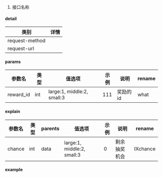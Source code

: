 1. 接口名称

#### detail

| 类别 | 详情 |
| --- | --- |
| request-method |  |
| request-url |  |

#### params

| 参数名    | 类型  | 值选项 | 示例 | 说明 | rename |
| --------- | ----- | -------- | ---- | --- | --- |
| reward_id | int | large:1, middle:2, small:3 | 111 | 奖励的id | what |

#### explain

| 参数名           | 类型      | parents | 值选项 | 示例 | 说明 | rename |
| --------------- | --------- | ------------------- | ------- | ---- | ----- | --- |
| chance          | int     |  data    | large:1, middle:2, small:3 | 0 | 剩余抽奖机会 | IXchance |

#### example

```json

```